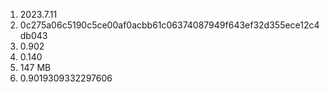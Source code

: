 1. 2023.7.11
2. 0c275a06c5190c5ce00af0acbb61c06374087949f643ef32d355ece12c4db043
3. 0.902
4. 0.140
5. 147 MB
6. 0.9019309332297606